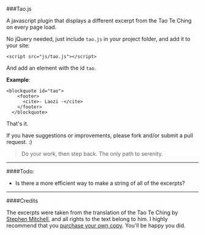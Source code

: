 ###Tao.js

A javascript plugin that displays a different excerpt from the Tao Te Ching on every page load.  

No jQuery needed, just include ```tao.js``` in your project folder, and add it to your site:
```
<script src="js/tao.js"></script>
```
And add an element with the id ```tao```.  

**Example**:
```
<blockquote id="tao">
    <footer>
      <cite>- Laozi -</cite>
    </footer>
  </blockquote>

```

That's it.

If you have suggestions or improvements, please fork and/or submit a pull request. :)

> Do your work, then step back. The only path to serenity.

---

####Todo:

- Is there a more efficient way to make a string of all of the excerpts?

---

####Credits

The excerpts were taken from the translation of the Tao Te Ching by [Stephen Mitchell](http://stephenmitchellbooks.com/translations-adaptations/tao-te-ching/), and all rights to the text belong to him. I highly recommend that you [purchase your own copy](http://www.amazon.com/s/ref=nb_sb_noss_1?url=search-alias%3Daps&field-keywords=tao%20te%20ching%20stephen%20mitchell&sprefix=tao+te+ching+stephen+%2Caps&rh=i%3Aaps%2Ck%3Atao%20te%20ching%20stephen%20mitchell). You'll be happy you did.